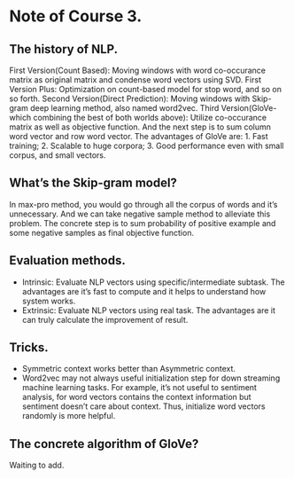 # Note of Course 3.

## The history of NLP.
First Version(Count Based): Moving windows with word co-occurance matrix as original matrix and condense word vectors using SVD.
First Version Plus: Optimization on count-based model for stop word, and so on so forth.
Second Version(Direct Prediction): Moving windows with Skip-gram deep learning method, also named word2vec.
Third Version(GloVe-which combining the best of both worlds above): Utilize co-occurance matrix as well as objective function. And the next step is to sum column word vector and row word vector. The advantages of GloVe are: 1. Fast training; 2. Scalable to huge corpora; 3. Good performance even with small corpus, and small vectors.

## What’s the Skip-gram model?
In max-pro method, you would go through all the corpus of words and it’s unnecessary. And we can take negative sample method to alleviate this problem. The concrete step is to sum probability of positive example and some negative samples as final objective function.

## Evaluation methods.
- Intrinsic: Evaluate NLP vectors using specific/intermediate subtask. The advantages are it’s fast to compute and it helps to understand how system works.
- Extrinsic: Evaluate NLP vectors using real task. The advantages are it can truly calculate the improvement of result.

## Tricks.
- Symmetric context works better than Asymmetric context.
- Word2vec may not always useful initialization step for down streaming machine learning tasks. For example, it’s not useful to sentiment analysis, for word vectors contains the context information but sentiment doesn’t care about context. Thus, initialize word vectors randomly is more helpful.

## The concrete algorithm of GloVe?
Waiting to add.

